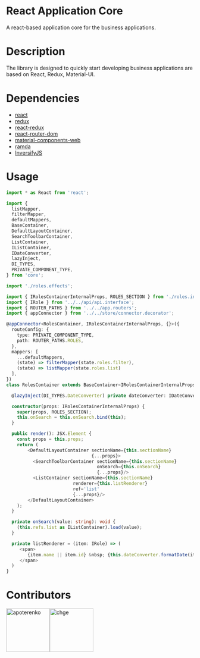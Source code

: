 # React Application Core

A react-based application core for the business applications.

# Description

The library is designed to quickly start developing business applications are based on React, Redux, Material-UI.

# Dependencies

* [react](https://github.com/facebook/react)
* [redux](https://github.com/reactjs/redux)
* [react-redux](https://github.com/reactjs/react-redux)
* [react-router-dom](https://github.com/ReactTraining/react-router)
* [material-components-web](https://github.com/material-components/material-components-web)
* [ramda](https://github.com/ramda/ramda)
* [InversifyJS](https://github.com/inversify/InversifyJS)

# Usage

```typescript
import * as React from 'react';

import {
  listMapper,
  filterMapper,
  defaultMappers,
  BaseContainer,
  DefaultLayoutContainer,
  SearchToolbarContainer,
  ListContainer,
  IListContainer,
  IDateConverter,
  lazyInject,
  DI_TYPES,
  PRIVATE_COMPONENT_TYPE,
} from 'core';

import './roles.effects';

import { IRolesContainerInternalProps, ROLES_SECTION } from './roles.interface';
import { IRole } from '../../api/api.interface';
import { ROUTER_PATHS } from '../../app.routers';
import { appConnector } from '../../store/connector.decorator';

@appConnector<RolesContainer, IRolesContainerInternalProps, {}>({
  routeConfig: {
    type: PRIVATE_COMPONENT_TYPE,
    path: ROUTER_PATHS.ROLES,
  },
  mappers: [
    ...defaultMappers,
    (state) => filterMapper(state.roles.filter),
    (state) => listMapper(state.roles.list)
  ],
})
class RolesContainer extends BaseContainer<IRolesContainerInternalProps, {}> {

  @lazyInject(DI_TYPES.DateConverter) private dateConverter: IDateConverter;

  constructor(props: IRolesContainerInternalProps) {
    super(props, ROLES_SECTION);
    this.onSearch = this.onSearch.bind(this);
  }

  public render(): JSX.Element {
    const props = this.props;
    return (
        <DefaultLayoutContainer sectionName={this.sectionName}
                                {...props}>
          <SearchToolbarContainer sectionName={this.sectionName}
                                  onSearch={this.onSearch}
                                  {...props}/>
          <ListContainer sectionName={this.sectionName}
                         renderer={this.listRenderer}
                         ref='list'
                         {...props}/>
        </DefaultLayoutContainer>
    );
  }

  private onSearch(value: string): void {
    (this.refs.list as IListContainer).load(value);
  }

  private listRenderer = (item: IRole) => (
     <span>
        {item.name || item.id} &nbsp; {this.dateConverter.formatDate(item.modified)}
     </span>
  )
}
```

# Contributors

[<img alt="apoterenko" src="https://avatars0.githubusercontent.com/u/12325691?v=4&s=460" width="117">](https://github.com/apoterenko)[<img alt="chge" src="https://avatars3.githubusercontent.com/u/400840?v=4&s=460" width="117">](https://github.com/chge)
